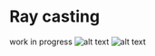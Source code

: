 # Ray casting
work in progress
![alt text](https://github.com/janssenandrew/RayCasting/blob/master/assets/screenshots/lowres.png)
![alt text](https://github.com/janssenandrew/RayCasting/blob/master/assets/screenshots/highres.png)